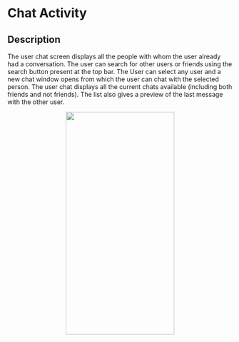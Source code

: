 # Chat Activity

## Description 
The user chat screen displays all the people with whom the user already had a conversation. The user can search for other users or friends using the search button present at the top bar. The User can select any user and a new chat window opens from which the user can chat with the selected person. The user chat displays all the current chats available (including both friends and not friends). The list also gives a preview of the last message with the other user.

<p align="center">
    
 <img width="243" height="500" src="https://user-images.githubusercontent.com/53811147/123051304-43b5e180-d41f-11eb-8b3a-146d2c28ea05.png" > 
</p>
